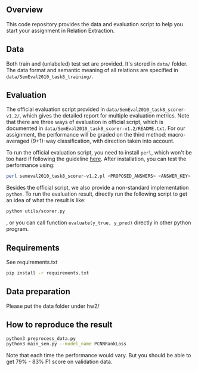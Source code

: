 ## Overview

This code repository provides the data and evaluation script to help you start your assignment in Relation Extraction.

## Data

Both train and (unlabeled) test set are provided. It's stored in `data/` folder. The data format and semantic meaning of all relations are specified in `data/SemEval2010_task8_training/`. 

## Evaluation

The official evaluation script provided in `data/SemEval2010_task8_scorer-v1.2/`, which gives the detailed report for multiple evaluation metrics. Note that there are three ways of evaluation in official script, which is documented in `data/SemEval2010_task8_scorer-v1.2/README.txt`. For our assignment, the performance will be graded on the third method: macro-averaged (9+1)-way classification, with direction taken into account.

To run the official evaluation script, you need to install `perl`, which won't be too hard if following the guideline [here](https://www.perl.org/get.html). After installation, you can test the performance using:

```bash
perl semeval2010_task8_scorer-v1.2.pl <PROPOSED_ANSWERS> <ANSWER_KEY>
```

Besides the official script, we also provide a non-standard implementation `python`. To run the evaluation result, directly run the following script to get an idea of what the result is like:

```bash
python utils/scorer.py
```

, or you can call function `evaluate(y_true, y_pred)` directly in other python program.

## Requirements
See requirements.txt
```bash
pip install -r requirements.txt
```

## Data preparation
Please put the data folder under hw2/

## How to reproduce the result
```bash
python3 preprocess_data.py
python3 main_sem.py --model_name PCNNRankLoss
```
Note that each time the performance would vary. But you should be able to get 79% - 83% F1 score on validation data.